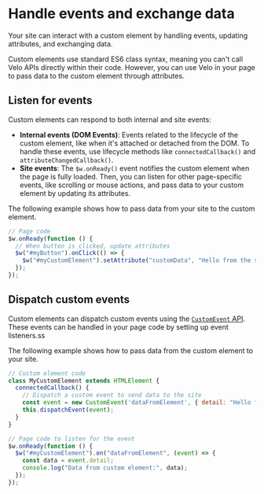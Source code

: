 # Handle events and exchange data

Your site can interact with a custom element by handling events, updating attributes, and exchanging data.

Custom elements use standard ES6 class syntax, meaning you can't call Velo APIs directly within their code. However, you can use Velo in your page to pass data to the custom element through attributes.

## Listen for events

Custom elements can respond to both internal and site events:

* **Internal events (DOM Events)**: Events related to the lifecycle of the custom element, like when it's attached or detached from the DOM. To handle these events, use lifecycle methods like `connectedCallback()` and `attributeChangedCallback()`.
* **Site events**: The `$w.onReady()` event notifies the custom element when the page is fully loaded. Then, you can listen for other page-specific events, like scrolling or mouse actions, and pass data to your custom element by updating its attributes.

The following example shows how to pass data from your site to the custom element.

```javascript
// Page code
$w.onReady(function () {
  // When button is clicked, update attributes
  $w("#myButton").onClick(() => {
    $w("#myCustomElement").setAttribute("customData", "Hello from the site!");
  });
});
```

## Dispatch custom events

Custom elements can dispatch custom events using the [`CustomEvent` API](https://developer.mozilla.org/en-US/docs/Web/API/CustomEvent/CustomEvent). These events can be handled in your page code by setting up event listeners.ss

The following example shows how to pass data from the custom element to your site.

```javascript
// Custom element code
class MyCustomElement extends HTMLElement {
  connectedCallback() {
    // Dispatch a custom event to send data to the site
    const event = new CustomEvent('dataFromElement', { detail: "Hello from the custom element!" });
    this.dispatchEvent(event);
  }
}

// Page code to listen for the event
$w.onReady(function () {
  $w("#myCustomElement").on("dataFromElement", (event) => {
    const data = event.detail;
    console.log("Data from custom element:", data);
  });
});
```
